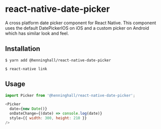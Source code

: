 # react-native-date-picker

A cross platform date picker component for React Native. This component uses the default DatePickerIOS on iOS and a custom picker on Android which has similar look and feel. 

## Installation

`$ yarn add @henninghall/react-native-date-picker`

`$ react-native link `


## Usage

```js
import Picker from '@henninghall/react-native-date-picker';

<Picker
  date={new Date()}
  onDateChange={(date) => console.log(date)}
  style={{ width: 300, height: 210 }}
/>

```
